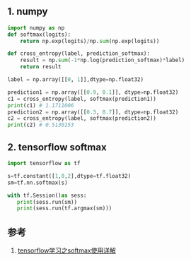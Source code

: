 

## 1. numpy 


```py
import numpy as np
def softmax(logits):
    return np.exp(logits)/np.sum(np.exp(logits))

def cross_entropy(label, prediction_softmax):
    result = np.sum(-1*np.log(prediction_softmax)*label)
    return result

label = np.array([[0, 1]],dtype=np.float32)

prediction1 = np.array([[0.9, 0.1]], dtype=np.float32)
c1 = cross_entropy(label, softmax(prediction1))
print(c1) # 1.1711006
prediction2 = np.array([[0.3, 0.7]], dtype=np.float32)
c2 = cross_entropy(label, softmax(prediction2))
print(c2) # 0.5130153
```


## 2. tensorflow softmax

```py
import tensorflow as tf

s=tf.constant([1,0,2],dtype=tf.float32)
sm=tf.nn.softmax(s)

with tf.Session()as sess:
   print(sess.run(sm))
   print(sess.run(tf.argmax(sm)))
```

## 参考

1. [tensorflow学习之softmax使用详解](https://blog.csdn.net/u013230189/article/details/82835717)